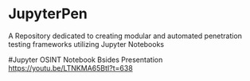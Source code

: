 # JupyterPen
A Repository dedicated to creating modular and automated penetration testing frameworks utilizing Jupyter Notebooks

#Jupyter OSINT Notebook Bsides Presentation
https://youtu.be/LTNKMA65BtI?t=638
